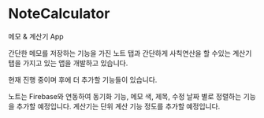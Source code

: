 # NoteCalculator
메모 &amp; 계산기 App

간단한 메모를 저장하는 기능을 가진 노트 탭과 간단하게 사칙연산을 할 수있는 계산기 탭을 가지고 있는 앱을 개발하고 있습니다.

현재 진행 중이며 후에 더 추가할 기능들이 있습니다.

노트는 Firebase와 연동하여 동기화 기능, 메모 색, 제목, 수정 날짜 별로 정렬하는 기능을 추가할 예정입니다.
계산기는 단위 계산 기능 정도를 추가할 예정입니다.
